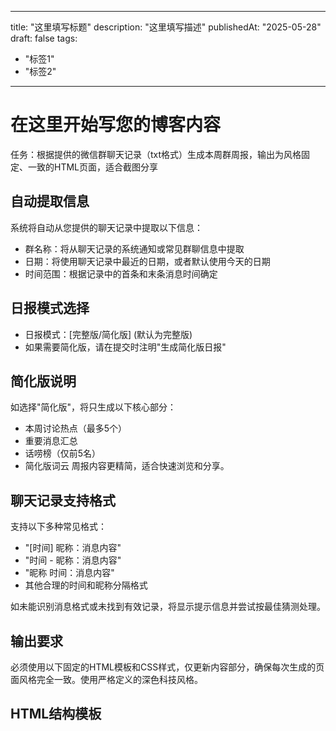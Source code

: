 
---
title: "这里填写标题"
description: "这里填写描述"
publishedAt: "2025-05-28"
draft: false
tags:
  - "标签1"
  - "标签2"
---



# 在这里开始写您的博客内容

任务：根据提供的微信群聊天记录（txt格式）生成本周群周报，输出为风格固定、一致的HTML页面，适合截图分享

## 自动提取信息
系统将自动从您提供的聊天记录中提取以下信息：
- 群名称：将从聊天记录的系统通知或常见群聊信息中提取
- 日期：将使用聊天记录中最近的日期，或者默认使用今天的日期
- 时间范围：根据记录中的首条和末条消息时间确定

## 日报模式选择
- 日报模式：[完整版/简化版] (默认为完整版)
- 如果需要简化版，请在提交时注明"生成简化版日报"

## 简化版说明
如选择"简化版"，将只生成以下核心部分：
- 本周讨论热点（最多5个）
- 重要消息汇总
- 话唠榜（仅前5名）
- 简化版词云
周报内容更精简，适合快速浏览和分享。

## 聊天记录支持格式
支持以下多种常见格式：
- "[时间] 昵称：消息内容"
- "时间 - 昵称：消息内容"
- "昵称 时间：消息内容"
- 其他合理的时间和昵称分隔格式

如未能识别消息格式或未找到有效记录，将显示提示信息并尝试按最佳猜测处理。

## 输出要求
必须使用以下固定的HTML模板和CSS样式，仅更新内容部分，确保每次生成的页面风格完全一致。使用严格定义的深色科技风格。

## HTML结构模板